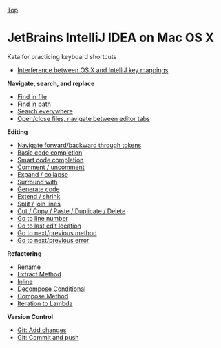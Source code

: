 [Top](README.md)

# JetBrains IntelliJ IDEA on Mac OS X

Kata for practicing keyboard shortcuts

- [Interference between OS X and IntelliJ key mappings](osx-intellij-interference.md)


**Navigate, search, and replace**

- [Find in file](ij-osx-find-in-file.md)
- [Find in path](ij-osx-find-in-path.md)
- [Search everywhere](ij-osx-search-everywhere.md)
- [Open/close files, navigate between editor tabs](ij-osx-editor-tabs.md)

**Editing**

- [Navigate forward/backward through tokens]()
- [Basic code completion](ij-osx-basic-code-completion.md)
- [Smart code completion](ij-osx-smart-code-completion.md)
- [Comment / uncomment]()
- [Expand / collapse]()
- [Surround with]()
- [Generate code]()
- [Extend / shrink]()
- [Split / join lines]()
- [Cut / Copy / Paste / Duplicate / Delete]()
- [Go to line number]()
- [Go to last edit location]()
- [Go to next/previous method]()
- [Go to next/previous error]()

**Refactoring**

- [Rename](ij-osx-rename.md)
- [Extract Method]()
- [Inline]()
- [Decompose Conditional]()
- [Compose Method]()
- [Iteration to Lambda]()

**Version Control**

- [Git: Add changes]()
- [Git: Commit and push]()
